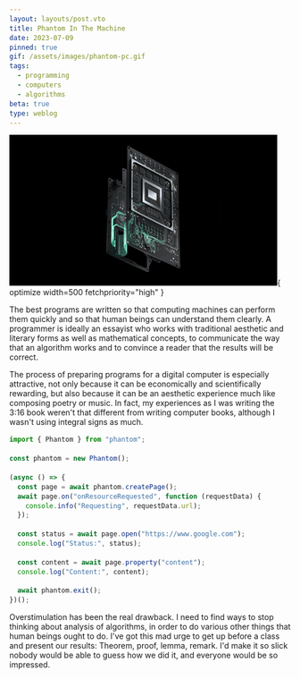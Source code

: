 ```yaml
---
layout: layouts/post.vto
title: Phantom In The Machine
date: 2023-07-09
pinned: true
gif: /assets/images/phantom-pc.gif
tags:
  - programming
  - computers
  - algorithms
beta: true
type: weblog
---
```


![A computer chip](/assets/images/phantom-pc.gif){ optimize width=500 fetchpriority="high" }

The best programs are written so that computing machines can perform them quickly and so that human beings can understand them clearly. A programmer is ideally an essayist who works with traditional aesthetic and literary forms as well as mathematical concepts, to communicate the way that an algorithm works and to convince a reader that the results will be correct.

The process of preparing programs for a digital computer is especially attractive, not only because it can be economically and scientifically rewarding, but also because it can be an aesthetic experience much like composing poetry or music. In fact, my experiences as I was writing the 3:16 book weren't that different from writing computer books, although I wasn't using integral signs as much.

```typescript
import { Phantom } from "phantom";

const phantom = new Phantom();

(async () => {
  const page = await phantom.createPage();
  await page.on("onResourceRequested", function (requestData) {
    console.info("Requesting", requestData.url);
  });

  const status = await page.open("https://www.google.com");
  console.log("Status:", status);

  const content = await page.property("content");
  console.log("Content:", content);

  await phantom.exit();
})();
```

Overstimulation has been the real drawback. I need to find ways to stop thinking about analysis of algorithms, in order to do various other things that human beings ought to do. I've got this mad urge to get up before a class and present our results: Theorem, proof, lemma, remark. I'd make it so slick nobody would be able to guess how we did it, and everyone would be so impressed.
